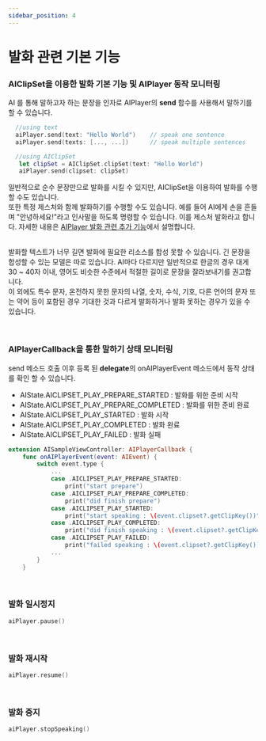 ```yaml
---
sidebar_position: 4
---
```


# 발화 관련 기본 기능

### AIClipSet을 이용한 발화 기본 기능 및 AIPlayer 동작 모니터링

AI 를 통해 말하고자 하는 문장을 인자로 AIPlayer의 **send** 함수를 사용해서 말하기를 할 수 있습니다.

```swift
  //using text
  aiPlayer.send(text: "Hello World")	// speak one sentence
  aiPlayer.send(texts: [..., ...])		// speak multiple sentences

  //using AIClipSet
   let clipSet = AIClipSet.clipSet(text: "Hello World")
   aiPlayer.send(clipset: clipSet)
```

<!--말해야 할 문장이 너무 길면 합성에 실패할 수가 있다. <br/> -->

일반적으로 순수 문장만으로 발화를 시킬 수 있지만, AIClipSet을 이용하여 발화를 수행할 수도 있습니다. <br/>
또한 특정 제스처와 함께 발화하기를 수행할 수도 있습니다. 예를 들어 AI에게 손을 흔들며 "안녕하세요!"라고 인사말을 하도록 명령할 수 있습니다. 이를 제스처 발화라고 합니다. 자세한 내용은 [AIPlayer 발화 관련 추가 기능](../aiplayer/advanced-features)에서 설명합니다. <br/> <br/>

발화할 텍스트가 너무 길면 발화에 필요한 리소스를 합성 못할 수 있습니다. 긴 문장을 합성할 수 있는 모델은 따로 있습니다. AI마다 다르지만 일반적으로 한글의 경우 대게 30 ~ 40자 이내, 영어도 비슷한 수준에서 적절한 길이로 문장을 잘라보내기를 권고합니다. <br/>
이 외에도 특수 문자, 온전하지 못한 문자의 나열, 숫자, 수식, 기호, 다른 언어의 문자 또는 약어 등이 포함된 경우 기대한 것과 다르게 발화하거나 발화 못하는 경우가 있을 수 있습니다.

<br/>

### AIPlayerCallback을 통한 말하기 상태 모니터링

send 메소드 호출 이후 등록 된 **delegate**의 onAIPlayerEvent 메소드에서 동작 상태를 확인 할 수 있습니다.

- AIState.AICLIPSET_PLAY_PREPARE_STARTED : 발화를 위한 준비 시작
- AIState.AICLIPSET_PLAY_PREPARE_COMPLETED : 발화를 위한 준비 완료
- AIState.AICLIPSET_PLAY_STARTED : 발화 시작
- AIState.AICLIPSET_PLAY_COMPLETED : 발화 완료
- AIState.AICLIPSET_PLAY_FAILED : 발화 실패

```swift
extension AISampleViewController: AIPlayerCallback {
	func onAIPlayerEvent(event: AIEvent) {
	    switch event.type {
	    	...
	    	case .AICLIPSET_PLAY_PREPARE_STARTED:
                print("start prepare")
            case .AICLIPSET_PLAY_PREPARE_COMPLETED:
                print("did finish prepare")
            case .AICLIPSET_PLAY_STARTED:
                print("start speaking : \(event.clipset?.getClipKey())")
            case .AICLIPSET_PLAY_COMPLETED:
                print("did finish speaking : \(event.clipset?.getClipKey())")
			case .AICLIPSET_PLAY_FAILED:
                print("failed speaking : \(event.clipset?.getClipKey())")
	    	...
	    }
	}
```

<br/>

### 발화 일시정지

```swift
aiPlayer.pause()
```

<br/>

### 발화 재시작

```swift
aiPlayer.resume()
```

<br/>

### 발화 중지

```swift
aiPlayer.stopSpeaking()
```
